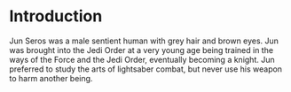 # Introduction
Jun Seros was a male sentient human with grey hair and brown eyes.
Jun was brought into the Jedi Order at a very young age being trained in the ways of the Force and the Jedi Order, eventually becoming a knight.
Jun preferred to study the arts of lightsaber combat, but never use his weapon to harm another being.